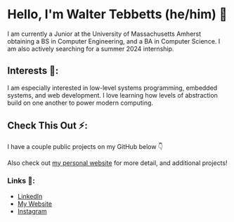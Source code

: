 # Hello, I'm Walter Tebbetts (he/him) 👋

I am currently a Junior at the University of Massachusetts Amherst obtaining a BS in Computer Engineering, and a BA in Computer Science.
I am also actively searching for a summer 2024 internship.


## Interests 🔭:
I am especially interested in low-level systems programming, embedded systems, and web development. I love learning how levels of abstraction build on one another to power modern computing.

## Check This Out ⚡:
I have a couple public projects on my GitHub below 👇

Also check out [my personal website](https://waltteb.github.io/) for more detail, and additional projects!

### Links 🌱:
- [LinkedIn](www.linkedin.com/in/walter-tebbetts)
- [My Website](https://waltteb.github.io/)
- [Instagram](https://www.instagram.com/returnofthepackard/)

<!--
**WaltTeb/WaltTeb** is a ✨ _special_ ✨ repository because its `README.md` (this file) appears on your GitHub profile.

Here are some ideas to get you started:

- 🔭 I’m currently working on ...
- 🌱 I’m currently learning ...
- 👯 I’m looking to collaborate on ...
- 🤔 I’m looking for help with ...
- 💬 Ask me about ...
- 📫 How to reach me: ...
- 😄 Pronouns: ...
- ⚡ Fun fact: ...
-->
